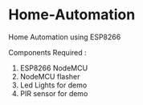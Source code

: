# Home-Automation
Home Automation using ESP8266 

Components Required :

1. ESP8266 NodeMCU 
2. NodeMCU flasher
3. Led Lights for demo
4. PIR sensor for demo 
